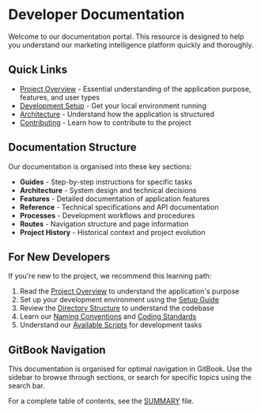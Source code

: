 # Developer Documentation

Welcome to our documentation portal. This resource is designed to help you understand our marketing intelligence platform quickly and thoroughly.

## Quick Links

- [Project Overview](guides/project-overview.md) - Essential understanding of the application purpose, features, and user types
- [Development Setup](guides/developer/setup.md) - Get your local environment running
- [Architecture](architecture/directory-structure.md) - Understand how the application is structured
- [Contributing](CONTRIBUTING.md) - Learn how to contribute to the project

## Documentation Structure

Our documentation is organised into these key sections:

- **Guides** - Step-by-step instructions for specific tasks
- **Architecture** - System design and technical decisions
- **Features** - Detailed documentation of application features
- **Reference** - Technical specifications and API documentation
- **Processes** - Development workflows and procedures
- **Routes** - Navigation structure and page information
- **Project History** - Historical context and project evolution

## For New Developers

If you're new to the project, we recommend this learning path:

1. Read the [Project Overview](guides/project-overview.md) to understand the application's purpose
2. Set up your development environment using the [Setup Guide](guides/developer/setup.md)
3. Review the [Directory Structure](architecture/directory-structure.md) to understand the codebase
4. Learn our [Naming Conventions](guides/naming-conventions.md) and [Coding Standards](guides/developer/coding-standards.md)
5. Understand our [Available Scripts](reference/scripts/index.md) for development tasks

## GitBook Navigation

This documentation is organised for optimal navigation in GitBook. Use the sidebar to browse through sections, or search for specific topics using the search bar.

For a complete table of contents, see the [SUMMARY](SUMMARY.md) file.
